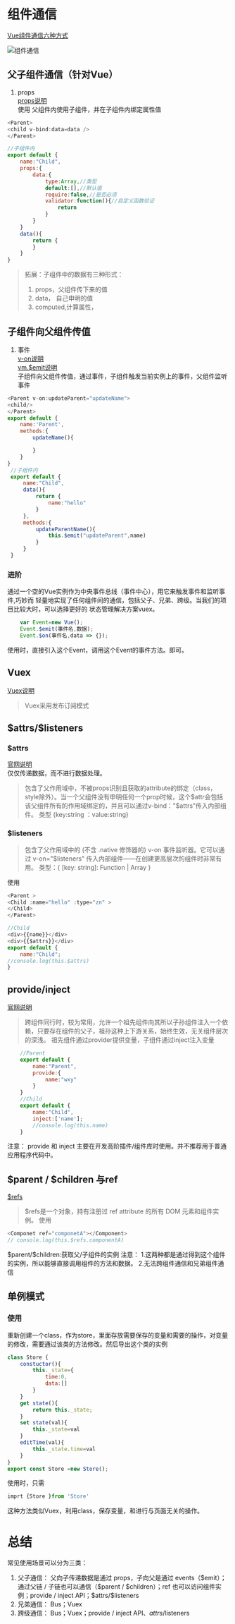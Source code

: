 # 组件通信
[Vue组件通信六种方式](https://segmentfault.com/a/1190000019208626)  

![组件通信](./../图片/组件通信.png)   
## 父子组件通信（针对Vue）  
1. props  
[props说明](https://cn.vuejs.org/v2/api/#props)  
 使用
 父组件内使用子组件，并在子组件内绑定属性值
 ``` javascript
 <Parent>
 <child v-bind:data=data />
 </Parent>

 //子组件内
 export default {
     name:"Child",
     props:{
         data:{
             type:Array,//类型
             default:[],//默认值
             require:false,//是否必须
             validator:function(){//自定义函数验证
                 return 
             }
         }
     }
     data(){
         return {    
         }
     }
 }
 ```
> 拓展：子组件中的数据有三种形式：
> 1. props，父组件传下来的值
> 2. data， 自己申明的值
> 3. computed,计算属性，

## 子组件向父组件传值
1. 事件  
[v-on说明](https://cn.vuejs.org/v2/api/#v-on)  
[vm.$emit说明](https://cn.vuejs.org/v2/api/#vm-emit)  
子组件向父组件传值，通过事件，子组件触发当前实例上的事件，父组件监听事件
``` javascript
<Parent v-on:updateParent="updateName">
<child/>
</Parent>
export default {
    name:'Parent',
    methods:{
        updateName(){

        }
    }
}
 //子组件内
 export default {
     name:"Child",
     data(){
         return {  
             name:"hello"  
         }
     },
     methods:{
         updateParentName(){
             this.$emit("updateParent",name)
         }
     }
 }

```
### 进阶
通过一个空的Vue实例作为中央事件总线（事件中心），用它来触发事件和监听事件,巧妙而
轻量地实现了任何组件间的通信，包括父子、兄弟、跨级。当我们的项目比较大时，可以选择更好的
状态管理解决方案vuex。
``` javascript
    var Event=new Vue();
    Event.$emit(事件名,数据);
    Event.$on(事件名,data => {});
```
使用时，直接引入这个Event，调用这个Event的事件方法。即可。

## Vuex
[Vuex说明](https://cn.vuejs.org/v2/guide/migration-vuex.html#ad)   
> Vuex采用发布订阅模式

## \$attrs/$listeners
### \$attrs
[官网说明](https://cn.vuejs.org/v2/api/#vm-attrs)   
仅仅传递数据，而不进行数据处理。 
>包含了父作用域中，不被props识别且获取的attribute的绑定（class，style除外）。当一个父组件没有申明任何一个prop时候，这个\$attr会包括该父组件所有的作用域绑定的，并且可以通过v-bind："$attrs"传入内部组件。
> 类型 {key:string ：value:string}

### \$listeners


>包含了父作用域中的 (不含 .native 修饰器的) v-on 事件监听器。它可以通过 v-on="$listeners" 传入内部组件——在创建更高层次的组件时非常有用。
>类型：{ [key: string]: Function | Array<Function> }

使用
``` javascript
<Parent >
<Child :name="hello" :type="zn" >
</Child>
</Parent>

//Child 
<div>{{name}}</div>
<div>{{$attrs}}</div>
export default {
    name:"Child";
//console.log(this.$attrs)
}
```

## provide/inject
[官网说明](https://cn.vuejs.org/v2/api/?#provide-inject)   
> 跨组件同行时，较为常用，允许一个祖先组件向其所以子孙组件注入一个依赖，只要存在组件的父子，祖孙这种上下游关系，始终生效，无关组件层次的深浅。
> 祖先组件通过provider提供变量，子组件通过inject注入变量


``` javascript
    //Parent
    export default {
        name:"Parent",
        provide:{
            name:"wxy"
        }
    }
    //Child
    export default {
        name:"Child",
        inject:['name'];
        //console.log(this.name)
    }

```
注意：
provide 和 inject 主要在开发高阶插件/组件库时使用。并不推荐用于普通应用程序代码中。  

## \$parent / $children 与ref
[$refs](https://cn.vuejs.org/v2/api/#vm-refs)
> $refs是一个对象，持有注册过 ref attribute 的所有 DOM 元素和组件实例。
使用
``` javascript
<Componet ref="componetA"></Component>
// console.log(this.$refs.componentA)

```
\$parent/$children:获取父/子组件的实例
注意：
1.这两种都是通过得到这个组件的实例，所以能够直接调用组件的方法和数据。
2.无法跨组件通信和兄弟组件通信


## 单例模式
### 使用
重新创建一个class，作为store，里面存放需要保存的变量和需要的操作，对变量的修改，需要通过该类的方法修改。然后导出这个类的实例
``` javascript
class Store {
    constuctor(){
        this._state={
            time:0,
            data:[]
        }
    }
    get state(){
        return this._state;
    }
    set state(val){
        this._state=val
    }
    editTime(val){
        this._state.time=val
    }
} 
export const Store =new Store();
```
使用时，只需
``` javascript
imprt {Store }from 'Store'
```
这种方法类似Vuex，利用class，保存变量，和进行与页面无关的操作。



# 总结
常见使用场景可以分为三类：  
1. 父子通信： 父向子传递数据是通过 props，子向父是通过 events（\$emit）；通过父链 / 子链也可以通信（$parent / \$children）；ref 也可以访问组件实例；provide / inject API；\$attrs/\$listeners  
2. 兄弟通信： Bus；Vuex 
3. 跨级通信： Bus；Vuex；provide / inject API、$attrs/$listeners